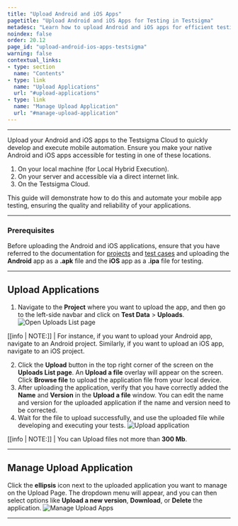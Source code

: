 ```yaml
---
title: "Upload Android and iOS Apps"
pagetitle: "Upload Android and iOS Apps for Testing in Testsigma"
metadesc: "Learn how to upload Android and iOS apps for efficient testing in Testsigma. Ensure app quality and reliability effortlessly. Step-by-step guide provided."
noindex: false
order: 20.12
page_id: "upload-android-ios-apps-testsigma"
warning: false
contextual_links:
- type: section
  name: "Contents"
- type: link
  name: "Upload Applications"
  url: "#upload-applications"
- type: link
  name: "Manage Upload Application"
  url: "#manage-upload-application"
---
```


---

Upload your Android and iOS apps to the Testsigma Cloud to quickly develop and execute mobile automation. Ensure you make your native Android and iOS apps accessible for testing in one of these locations.
  1. On your local machine (for Local Hybrid Execution).
  2. On your server and accessible via a direct internet link.
  3. On the Testsigma Cloud.

This guide will demonstrate how to do this and automate your mobile app testing, ensuring the quality and reliability of your applications.

---
### **Prerequisites**

Before uploading the Android and iOS applications, ensure that you have referred to the documentation for [projects](https://testsigma.com/docs/projects/overview/) and [test cases](https://testsigma.com/docs/test-cases/manage/add-edit-delete/) and uploading the **Android** app as a **.apk** file and the **iOS** app as a **.ipa** file for testing.

---

## **Upload Applications**

1. Navigate to the **Project** where you want to upload the app, and then go to the left-side navbar and click on **Test Data** > **Uploads**. ![Open Uploads List page](https://s3.amazonaws.com/static-docs.testsigma.com/new_images/projects/applications/upload_testdata_nb.gif)

[[info | NOTE:]]
| For instance, if you want to upload your Android app, navigate to an Android project. Similarly, if you want to upload an iOS app, navigate to an iOS project.

2. Click the **Upload** button in the top right corner of the screen on the **Uploads List page**. An **Upload a file** overlay will appear on the screen. Click **Browse file** to upload the application file from your local device.
3. After uploading the application, verify that you have correctly added the **Name** and **Version** in the **Upload a file** window. You can edit the name and version for the uploaded application if the name and version need to be corrected.
4. Wait for the file to upload successfully, and use the uploaded file while developing and executing your tests. ![Upload application](https://s3.amazonaws.com/static-docs.testsigma.com/new_images/projects/applications/uploadapp_testdata.gif)

[[info | NOTE:]]
| You can Upload files not more than **300 Mb**.

---

## **Manage Upload Application**

Click the **ellipsis** icon next to the uploaded application you want to manage on the Upload Page. The dropdown menu will appear, and you can then select options like **Upload a new version**, **Download**, or **Delete** the application. ![Manage Upload Apps](https://s3.amazonaws.com/static-docs.testsigma.com/new_images/projects/applications/manage_uploadapps.gif)

---